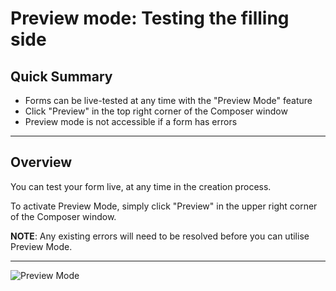 # Preview mode: Testing the filling side

## Quick Summary

* Forms can be live-tested at any time with the "Preview Mode" feature
* Click "Preview" in the top right corner of the Composer window
* Preview mode is not accessible if a form has errors

---

## Overview  

You can test your form live, at any time in the creation process.

To activate Preview Mode, simply click "Preview" in the upper right corner of the Composer window.

**NOTE**: Any existing errors will need to be resolved before you can utilise Preview Mode.

---

![Preview Mode](basicoperations/preview1.png)

